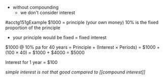 - without compounding
	- we don't consider interest

#acctg151gExample 
$1000 = principle (your own money)
10% is the fixed proportion of the principle
- your principle would be fixed = fixed interest

$1000 @ 10% pa for 40 years
= Principle + (Interest $\times$ Periods)
= $1000 + (100 $\times$ 40)
= $1000 + $4000
= $5000

Interest for 1 year = $100

*simple interest is not that good compared to [[compound interest]]*

